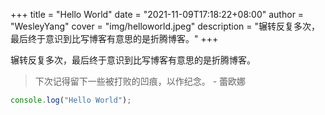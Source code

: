 +++
title = "Hello World"
date = "2021-11-09T17:18:22+08:00"
author = "WesleyYang"
cover = "img/helloworld.jpeg"
description = "辗转反复多次，最后终于意识到比写博客有意思的是折腾博客。"
+++

辗转反复多次，最后终于意识到比写博客有意思的是折腾博客。

> 下次记得留下一些被打败的凹痕，以作纪念。 - 蕾欧娜

```js
console.log("Hello World");
```
